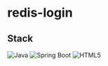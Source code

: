 # redis-login

## Stack
<img src="https://img.shields.io/badge/Java-007396.svg?&style=flat&logo=Java&logoColor=white" alt="Java"> <img src="https://img.shields.io/badge/Spring_Boot-6DB33F.svg?&style=flat&logo=SpringBoot&logoColor=white" alt="Spring Boot"> <img src="https://img.shields.io/badge/redis-%23DD0031.svg?style=flat&logo=redis&logoColor=white" alt="HTML5">
